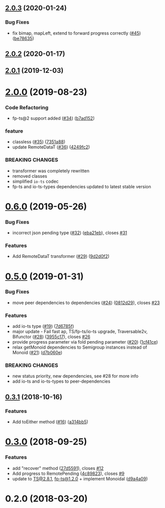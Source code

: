 ## [2.0.3](https://github.com/devexperts/remote-data-ts/compare/v2.0.2...v2.0.3) (2020-01-24)


### Bug Fixes

* fix bimap, mapLeft, extend to forward progress correctly ([#45](https://github.com/devexperts/remote-data-ts/issues/45)) ([be78635](https://github.com/devexperts/remote-data-ts/commit/be78635))



## [2.0.2](https://github.com/devexperts/remote-data-ts/compare/v2.0.1...v2.0.2) (2020-01-17)



## [2.0.1](https://github.com/devexperts/remote-data-ts/compare/v2.0.0...v2.0.1) (2019-12-03)



# [2.0.0](https://github.com/devexperts/remote-data-ts/compare/v0.6.0...v2.0.0) (2019-08-23)


### Code Refactoring

* fp-ts@2 support added ([#34](https://github.com/devexperts/remote-data-ts/issues/34)) ([b7ad152](https://github.com/devexperts/remote-data-ts/commit/b7ad152))


### feature

* classless ([#35](https://github.com/devexperts/remote-data-ts/issues/35)) ([7351a88](https://github.com/devexperts/remote-data-ts/commit/7351a88))
* update RemoteDataT ([#36](https://github.com/devexperts/remote-data-ts/issues/36)) ([4249fc2](https://github.com/devexperts/remote-data-ts/commit/4249fc2))


### BREAKING CHANGES

* transformer was completely rewritten
* removed classes
* simplified `io-ts` codec
* fp-ts and io-ts-types dependencies updated to latest stable version



# [0.6.0](https://github.com/devexperts/remote-data-ts/compare/v0.5.0...v0.6.0) (2019-05-26)


### Bug Fixes

* incorrect json pending type ([#32](https://github.com/devexperts/remote-data-ts/issues/32)) ([eba21eb](https://github.com/devexperts/remote-data-ts/commit/eba21eb)), closes [#31](https://github.com/devexperts/remote-data-ts/issues/31)


### Features

* Add RemoteDataT transformer ([#29](https://github.com/devexperts/remote-data-ts/issues/29)) ([9d2d0f2](https://github.com/devexperts/remote-data-ts/commit/9d2d0f2))



# [0.5.0](https://github.com/devexperts/remote-data-ts/compare/v0.3.1...v0.5.0) (2019-01-31)


### Bug Fixes

* move peer dependencies to dependencies ([#24](https://github.com/devexperts/remote-data-ts/issues/24)) ([0812d29](https://github.com/devexperts/remote-data-ts/commit/0812d29)), closes [#23](https://github.com/devexperts/remote-data-ts/issues/23)


### Features

* add io-ts type ([#19](https://github.com/devexperts/remote-data-ts/issues/19)) ([7d6785f](https://github.com/devexperts/remote-data-ts/commit/7d6785f))
* major update - Fail fast ap, TS/fp-ts/io-ts upgrade, Traversable2v, Bifunctor ([#28](https://github.com/devexperts/remote-data-ts/issues/28)) ([3955c17](https://github.com/devexperts/remote-data-ts/commit/3955c17)), closes [#26](https://github.com/devexperts/remote-data-ts/issues/26)
* provide progress parameter via fold pending parameter ([#20](https://github.com/devexperts/remote-data-ts/issues/20)) ([1cf41ce](https://github.com/devexperts/remote-data-ts/commit/1cf41ce))
* relax getMonoid dependencies to Semigroup instances instead of Monoid ([#21](https://github.com/devexperts/remote-data-ts/issues/21)) ([d7b060e](https://github.com/devexperts/remote-data-ts/commit/d7b060e))


### BREAKING CHANGES

* new status priority, new dependencies, see #28 for more info
* add io-ts and io-ts-types to peer-dependencies



## [0.3.1](https://github.com/devexperts/remote-data-ts/compare/v0.3.0...v0.3.1) (2018-10-16)


### Features

* Add toEither method ([#16](https://github.com/devexperts/remote-data-ts/issues/16)) ([a314bb5](https://github.com/devexperts/remote-data-ts/commit/a314bb5))



# [0.3.0](https://github.com/devexperts/remote-data-ts/compare/0.2.0...v0.3.0) (2018-09-25)


### Features

* add "recover" method ([27d5591](https://github.com/devexperts/remote-data-ts/commit/27d5591)), closes [#12](https://github.com/devexperts/remote-data-ts/issues/12)
* Add progress to RemotePending ([4c89823](https://github.com/devexperts/remote-data-ts/commit/4c89823)), closes [#9](https://github.com/devexperts/remote-data-ts/issues/9)
* update to TS@2.8.1, fp-ts@1.2.0 + implement Monoidal ([d9a4a09](https://github.com/devexperts/remote-data-ts/commit/d9a4a09))



# 0.2.0 (2018-03-20)



